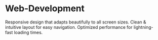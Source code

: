 # Web-Development
Responsive design that adapts beautifully to all screen sizes.
Clean & intuitive layout for easy navigation.
Optimized performance for lightning-fast loading times.
